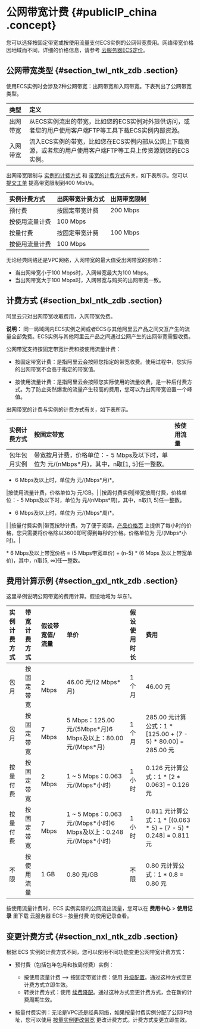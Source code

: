 # 公网带宽计费 {#publicIP_china .concept}

您可以选择按固定带宽或按使用流量支付ECS实例的公网带宽费用。网络带宽价格因地域而不同，详细的价格信息，请参考 [云服务器ECS定价](https://www.aliyun.com/price/product#/ecs/detail)。

## 公网带宽类型 {#section_twl_ntk_zdb .section}

使用ECS实例时会涉及2种公网带宽：出网带宽和入网带宽。下表列出了公网带宽类型。

|类型|定义|
|:-|:-|
|出网带宽|从ECS实例流出的带宽，比如您的ECS实例对外提供访问，或者您的用户使用客户端FTP等工具下载ECS实例内部资源。|
|入网带宽|流入ECS实例的带宽，比如您在ECS实例内部从公网上下载资源，或者您的用户使用客户端FTP等工具上传资源到您的ECS实例。|

出网带宽限制与 [实例的计费方式](https://help.aliyun.com/document_detail/25370.html) 和 [带宽的计费方式](https://help.aliyun.com/document_detail/25411.html?spm=a2c4g.11186623.6.591.KVgZDJ#billing)有关，如下表所示。您可以 [提交工单](https://selfservice.console.aliyun.com/ticket/createIndex) 提高带宽限制到400 Mbit/s。

|实例计费方式|出网带宽计费方式|出网带宽限制|
|:-----|:-------|:-----|
|预付费|按固定带宽计费|200 Mbps|
|按使用流量计费|100 Mbps|
|按量付费|按固定带宽计费|100 Mbps|
|按使用流量计费|100 Mbps|

无论经典网络还是VPC网络，入网带宽的最大值受出网带宽的影响：

-   当出网带宽小于100 Mbps时，入网带宽最大为100 Mbps。
-   当出网带宽大于100 Mbps时，入网带宽与购买的出网带宽一致。

## 计费方式 {#section_bxl_ntk_zdb .section}

阿里云只对出网带宽收取费用，入网带宽免费。

**说明：** 同一局域网内ECS实例之间或者ECS与其他阿里云产品之间交互产生的流量全部免费。ECS实例与其他阿里云产品之间通过公网产生的出网带宽需要收费。

公网带宽支持按固定带宽计费和按使用流量计费：

-   按固定带宽计费：是指阿里云会按照您指定的带宽收费。使用过程中，您实际的出网带宽不会高于指定的带宽值。

-   按使用流量计费：是指阿里云会按照您实际使用的流量收费，是一种后付费方式。为了防止突然爆发的流量产生较高的费用，您可以为出网带宽设置一个峰值。


出网带宽的计费与实例的计费方式有关，如下表所示。

|实例计费方式|按固定带宽|按使用流量|
|:-----|:----|:----|
|包年包月实例|带宽按月计费，价格单位：-   5 Mbps及以下时，单位为 元/\(nMbps\*月\)，其中，n取\[1, 5\]任一整数。
-   6 Mbps及以上时，单位为 元/\(Mbps\*月\)\*。

|按使用流量计费，价格单位为 元/GB。|
|按周付费实例|带宽按周付费，价格单位：-   5 Mbps及以下时，单位为 元/\(nMbps\*周\)，其中，n取\[1, 5\]任一整数。
-   6 Mbps及以上时，单位为 元/\(Mbps\*周\)\*。

|
|按量付费实例|带宽按秒计费。为了便于阅读，[产品价格页](https://www.aliyun.com/price/product#/ecs/detail) 上提供了每小时的价格，您只需要将价格除以3600即可得到每秒的价格。价格单位为 元/\(Mbps\*小时\)。|

\* 6 Mbps及以上带宽价格 = \(5 Mbps带宽单价\) + \(n-5\) \* \(6 Mbps 及以上带宽单价\)，其中，n取\[5, ∞\]任一整数。

## 费用计算示例 {#section_gxl_ntk_zdb .section}

这里举例说明公网带宽的费用计算。假设地域为 华东1。

|实例计费方式|带宽计费方式|假设带宽值/流量|单价|假设使用时长|费用|
|:-----|:-----|:-------|:-|:-----|:-|
|包月|按固定带宽|2 Mbps|46.00 元/\(2 Mbps\*月\)|1 个月|46.00 元|
|包月|按固定带宽|7 Mbps|5 Mbps：125.00 元/\(5Mbps\*月\)6 Mbps及以上：80.00 元/\(Mbps\*月\)|1 个月|285.00 元计算公式：1 \* \[125.00 + \(7 - 5\) \* 80.00\] = 285.00 元|
|按量付费|按固定带宽|2 Mbps|1 ~ 5 Mbps：0.063元/\(Mbps\*小时\)|1 小时|0.126 元计算公式：1 \* \[2 \* 0.063\] = 0.126 元|
|按量付费|按固定带宽|7 Mbps|1 ~ 5 Mbps：0.063元/\(Mbps\*小时\)6 Mbps及以上：0.248 元/\(Mbps\*小时\)|1 小时|0.811 元计算公式：1 \* \[\(0.063 \* 5\) + \(7 - 5\) \* 0.248\] = 0.811 元|
|不限|按使用流量|1 GB|0.80 元/GB|不限|0.80 元计算公式：1 \* 0.8 = 0.80 元|

按使用流量计费时，ECS 实例实际的公网流出流量，您可以在 **费用中心** \> **使用记录** 里下载 云服务器 ECS – 按量付费 的使用记录查看。

## 变更计费方式 {#section_nxl_ntk_zdb .section}

根据 ECS 实例的计费方式不同，您可以使用不同功能变更公网带宽计费方式：

-   预付费（包括包年包月和按周付费）实例：

    -   按使用流量计费 —\> 按固定带宽计费：使用 [升级配置](https://help.aliyun.com/document_detail/25437.html)。通过这种方式变更计费方式立即生效。
    -   转换计费方式：使用 [续费降配](https://help.aliyun.com/document_detail/48363.html)。通过这种方式变更计费方式，会在新的计费周期生效。
-   按量付费实例：无论是VPC还是经典网络，如果按量付费实例分配了公网IP地址，您可以使用 [按量实例更改带宽](https://help.aliyun.com/document_detail/59716.html#publicBandwidth) 更改计费方式。计费方式变更立即生效。


